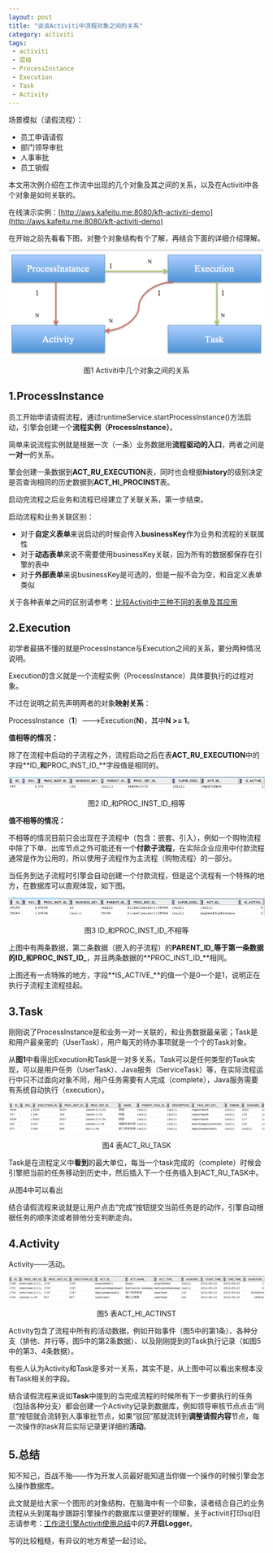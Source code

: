 ```yaml
---
layout: post
title: "谈谈Activiti中流程对象之间的关系"
category: activiti 
tags: 
 - activiti
 - 层级
 - ProcessInstance
 - Execution
 - Task
 - Activity
---
```


场景模拟（请假流程）：

* 员工申请请假
* 部门领导审批
* 人事审批
* 员工销假

本文用次例介绍在工作流中出现的几个对象及其之间的关系，以及在Activiti中各个对象是如何关联的。

在线演示实例：[http://aws.kafeitu.me:8080/kft-activiti-demo](http://aws.kafeitu.me:8080/kft-activiti-demo)

在开始之前先看看下图，对整个对象结构有个了解，再结合下面的详细介绍理解。

![](/files/2012/08/activiti-objects.png)

<center>图1 Activiti中几个对象之间的关系</center>

## 1.ProcessInstance

员工开始申请请假流程，通过runtimeService.startProcessInstance()方法启动，引擎会创建一个**流程实例（ProcessInstance）**。

简单来说流程实例就是根据一次（一条）业务数据用**流程驱动的入口**，两者之间是**一对一**的关系。

擎会创建一条数据到**ACT_RU_EXECUTION**表，同时也会根据**history**的级别决定是否查询相同的历史数据到**ACT_HI_PROCINST**表。

启动完流程之后业务和流程已经建立了关联关系，第一步结束。

启动流程和业务关联区别：

* 对于**自定义表单**来说启动的时候会传入**businessKey**作为业务和流程的关联属性
* 对于**动态表单**来说不需要使用businessKey关联，因为所有的数据都保存在引擎的表中
* 对于**外部表单**来说businessKey是可选的，但是一般不会为空，和自定义表单类似

关于各种表单之间的区别请参考：[比较Activiti中三种不同的表单及其应用](/activiti/2012/08/05/diff-activiti-workflow-forms.html)

## 2.Execution

初学者最搞不懂的就是ProcessInstance与Execution之间的关系，要分两种情况说明。

Execution的含义就是一个流程实例（ProcessInstance）具体要执行的过程对象。

不过在说明之前先声明两者的对象**映射关系**：

ProcessInstance（**1**）--->Execution(**N**)，其中**N >= 1**。 

**值相等的情况：**

除了在流程中启动的子流程之外，流程启动之后在表**ACT_RU_EXECUTION**中的字段**ID_**和**PROC_INST_ID_**字段值是相同的。

![ProcessInstance和Execution相等的情况](/files/2012/08/process-instance_exection_same.png)

<center>图2 ID_和PROC_INST_ID_相等</center>

**值不相等的情况：**

不相等的情况目前只会出现在子流程中（包含：嵌套、引入），例如一个购物流程中除了下单、出库节点之外可能还有一个**付款子流程**，在实际企业应用中付款流程通常是作为公用的，所以使用子流程作为主流程（购物流程）的一部分。

当任务到达子流程时引擎会自动创建一个付款流程，但是这个流程有一个特殊的地方，在数据库可以直观体现，如下图。

![ProcessInstance和Execution不相等的情况](/files/2012/08/process-instance_exection_diff.png)

<center>图3 ID_和PROC_INST_ID_不相等</center>

上图中有两条数据，第二条数据（嵌入的子流程）的**PARENT_ID_**等于第一条数据的**ID_**和**PROC_INST_ID_**，并且两条数据的**PROC_INST_ID_**相同。

上图还有一点特殊的地方，字段**IS_ACTIVE_**的值一个是0一个是1，说明正在执行子流程主流程挂起。

## 3.Task

刚刚说了ProcessInstance是和业务一对一关联的，和业务数据最亲密；Task是和用户最亲密的（UserTask），用户每天的待办事项就是一个个的Task对象。

从**图1**中看得出Execution和Task是一对多关系，Task可以是任何类型的Task实现，可以是用户任务（UserTask）、Java服务（ServiceTask）等，在实际流程运行中只不过面向对象不同，用户任务需要有人完成（complete），Java服务需要有系统自动执行（execution）。

![](/files/2012/08/task-db.png)

<center>图4 表ACT_RU_TASK</center>

Task是在流程定义中**看到**的最大单位，每当一个task完成的（complete）时候会引擎把当前的任务移动到历史中，然后插入下一个任务插入到ACT_RU_TASK中。

从图4中可以看出

结合请假流程来说就是让用户点击“完成”按钮提交当前任务是的动作，引擎自动根据任务的顺序流或者排他分支判断走向。

## 4.Activity

Activity——活动。

![](/files/2012/08/activity-db.png)

<center>图5 表ACT_HI_ACTINST</center>

Activity包含了流程中所有的活动数据，例如开始事件（图5中的第1条）、各种分支（排他、并行等，图5中的第2条数据）、以及刚刚提到的Task执行记录（如图5中的第3、4条数据）。

有些人认为Activity和Task是多对一关系，其实不是，从上图中可以看出来根本没有Task相关的字段。

结合请假流程来说如**Task**中提到的当完成流程的时候所有下一步要执行的任务（包括各种分支）都会创建一个Activity记录到数据库，例如领导审核节点点击“同意”按钮就会流转到人事审批节点，如果“驳回”那就流转到**调整请假内容**节点，每一次操作的task背后实际记录更详细的**活动**。

## 5.总结

知不知己，百战不殆——作为开发人员最好能知道当你做一个操作的时候引擎会怎么操作数据库。

此文就是给大家一个图形的对象结构，在脑海中有一个印象，读者结合自己的业务流程从头到尾每步跟踪引擎操作的数据库以便更好的理解，关于activiit打印sql日志请参考：[工作流引擎Activiti使用总结](/activiti/2012/03/22/workflow-activiti-action.html)中的**7.开启Logger**。

写的比较粗糙，有异议的地方希望一起讨论。